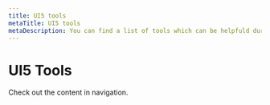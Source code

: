 ```yaml
---
title: UI5 tools
metaTitle: UI5 tools
metaDescription: You can find a list of tools which can be helpfuld during development and production.
---
```


# UI5 Tools

Check out the content in navigation.